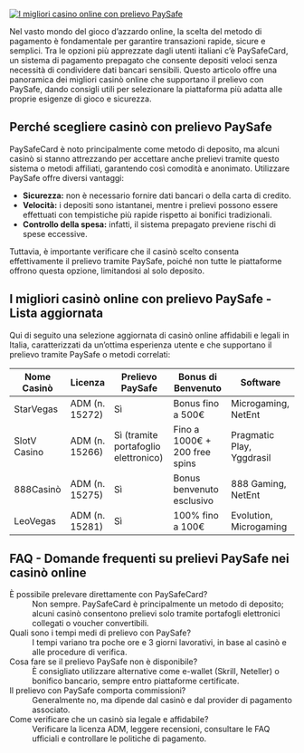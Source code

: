 [![I migliori casino online con prelievo PaySafe](https://123-caf.pages.dev/gitsignup.png)](https://vrmoo.ru/Bt82HjjY)

<p>Nel vasto mondo del gioco d’azzardo online, la scelta del metodo di pagamento è fondamentale per garantire transazioni rapide, sicure e semplici. Tra le opzioni più apprezzate dagli utenti italiani c’è PaySafeCard, un sistema di pagamento prepagato che consente depositi veloci senza necessità di condividere dati bancari sensibili. Questo articolo offre una panoramica dei migliori casinò online che supportano il prelievo con PaySafe, dando consigli utili per selezionare la piattaforma più adatta alle proprie esigenze di gioco e sicurezza.</p>  <h2>Perché scegliere casinò con prelievo PaySafe</h2> <p>PaySafeCard è noto principalmente come metodo di deposito, ma alcuni casinò si stanno attrezzando per accettare anche prelievi tramite questo sistema o metodi affiliati, garantendo così comodità e anonimato. Utilizzare PaySafe offre diversi vantaggi:</p> <ul>   <li><strong>Sicurezza:</strong> non è necessario fornire dati bancari o della carta di credito.</li>   <li><strong>Velocità:</strong> i depositi sono istantanei, mentre i prelievi possono essere effettuati con tempistiche più rapide rispetto ai bonifici tradizionali.</li>   <li><strong>Controllo della spesa:</strong> infatti, il sistema prepagato previene rischi di spese eccessive.</li> </ul> <p>Tuttavia, è importante verificare che il casinò scelto consenta effettivamente il prelievo tramite PaySafe, poiché non tutte le piattaforme offrono questa opzione, limitandosi al solo deposito.</p>  <h2>I migliori casinò online con prelievo PaySafe - Lista aggiornata</h2> <p>Qui di seguito una selezione aggiornata di casinò online affidabili e legali in Italia, caratterizzati da un’ottima esperienza utente e che supportano il prelievo tramite PaySafe o metodi correlati:</p> <table>   <thead>     <tr>       <th>Nome Casinò</th>       <th>Licenza</th>       <th>Prelievo PaySafe</th>       <th>Bonus di Benvenuto</th>       <th>Software</th>     </tr>   </thead>   <tbody>     <tr>       <td>StarVegas</td>       <td>ADM (n. 15272)</td>       <td>Sì</td>       <td>Bonus fino a 500€</td>       <td>Microgaming, NetEnt</td>     </tr>     <tr>       <td>SlotV Casino</td>       <td>ADM (n. 15266)</td>       <td>Sì (tramite portafoglio elettronico)</td>       <td>Fino a 1000€ + 200 free spins</td>       <td>Pragmatic Play, Yggdrasil</td>     </tr>     <tr>       <td>888Casinò</td>       <td>ADM (n. 15275)</td>       <td>Sì</td>       <td>Bonus benvenuto esclusivo</td>       <td>888 Gaming, NetEnt</td>     </tr>     <tr>       <td>LeoVegas</td>       <td>ADM (n. 15281)</td>       <td>Sì</td>       <td>100% fino a 100€</td>       <td>Evolution, Microgaming</td>     </tr>   </tbody> </table>  <h2>FAQ - Domande frequenti su prelievi PaySafe nei casinò online</h2> <dl>   <dt>È possibile prelevare direttamente con PaySafeCard?</dt>   <dd>Non sempre. PaySafeCard è principalmente un metodo di deposito; alcuni casinò consentono prelievi solo tramite portafogli elettronici collegati o voucher convertibili.</dd>   <dt>Quali sono i tempi medi di prelievo con PaySafe?</dt>   <dd>I tempi variano tra poche ore e 3 giorni lavorativi, in base al casinò e alle procedure di verifica.</dd>   <dt>Cosa fare se il prelievo PaySafe non è disponibile?</dt>   <dd>È consigliato utilizzare alternative come e-wallet (Skrill, Neteller) o bonifico bancario, sempre entro piattaforme certificate.</dd>   <dt>Il prelievo con PaySafe comporta commissioni?</dt>   <dd>Generalmente no, ma dipende dal casinò e dal provider di pagamento associato.</dd>   <dt>Come verificare che un casinò sia legale e affidabile?</dt>   <dd>Verificare la licenza ADM, leggere recensioni, consultare le FAQ ufficiali e controllare le politiche di pagamento.</dd> </dl>